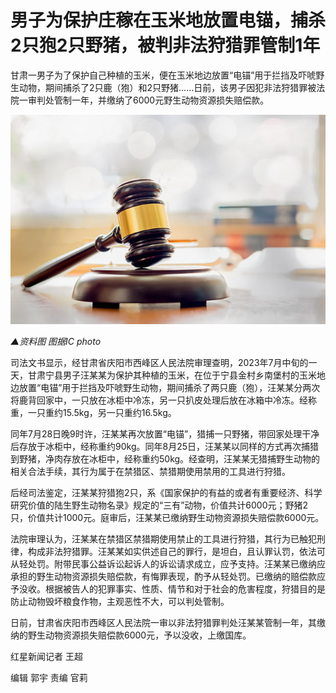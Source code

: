 # 男子为保护庄稼在玉米地放置电锚，捕杀2只狍2只野猪，被判非法狩猎罪管制1年

甘肃一男子为了保护自己种植的玉米，便在玉米地边放置“电锚”用于拦挡及吓唬野生动物，期间捕杀了2只鹿（狍）和2只野猪……日前，该男子因犯非法狩猎罪被法院一审判处管制一年，并缴纳了6000元野生动物资源损失赔偿款。

![579961188964b8555c981bf4f4ef8416.jpg](https://raw.githubusercontent.com/qqhsx/qqnews_image/main/2024/01/30/男子为保护庄稼在玉米地放置电锚，捕杀2只狍2只野猪，被判非法狩猎罪管制1年/579961188964b8555c981bf4f4ef8416.jpg)

_▲资料图 图据IC photo_

司法文书显示，经甘肃省庆阳市西峰区人民法院审理查明，2023年7月中旬的一天，甘肃宁县男子汪某某为保护其种植的玉米，在位于宁县金村乡南堡村的玉米地边放置“电锚”用于拦挡及吓唬野生动物，期间捕杀了两只鹿（狍），汪某某分两次将鹿背回家中，一只放在冰柜中冷冻，另一只扒皮处理后放在冰箱中冷冻。经称重，一只重约15.5kg，另一只重约16.5kg。

同年7月28日晚9时许，汪某某再次放置“电锚”，猎捕一只野猪，带回家处理干净后存放于冰柜中，经称重约90kg。同年8月25日，汪某某以同样的方式再次捕猎到野猪，净肉存放在冰柜中，经称重约50kg。经查明，汪某某无猎捕野生动物的相关合法手续，其行为属于在禁猎区、禁猎期使用禁用的工具进行狩猎。

后经司法鉴定，汪某某狩猎狍2只，系《国家保护的有益的或者有重要经济、科学研究价值的陆生野生动物名录》规定的“三有”动物，价值共计6000元；野猪2只，价值共计1000元。庭审后，汪某某已缴纳野生动物资源损失赔偿款6000元。

法院审理认为，汪某某在禁猎区禁猎期使用禁止的工具进行狩猎，其行为已触犯刑律，构成非法狩猎罪。汪某某如实供述自己的罪行，是坦白，且认罪认罚，依法可从轻处罚。附带民事公益诉讼起诉人的诉讼请求成立，应予支持。汪某某已缴纳应承担的野生动物资源损失赔偿款，有悔罪表现，酌予从轻处罚。已缴纳的赔偿款应予没收。根据被告人的犯罪事实、性质、情节和对于社会的危害程度，狩猎目的是防止动物毁坏粮食作物，主观恶性不大，可以判处管制。

日前，甘肃省庆阳市西峰区人民法院一审以非法狩猎罪判处汪某某管制一年，其缴纳的野生动物资源损失赔偿款6000元，予以没收，上缴国库。

红星新闻记者 王超

编辑 郭宇 责编 官莉

